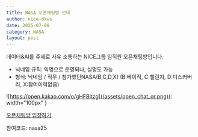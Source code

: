 ```yaml
---
title: NASA 오픈채팅방 안내
author: nice-dkws
date: 2025-07-08
category: NASA
layout: post
---
```


데이터&AI를 주제로 자유 소통하는 NICE그룹 임직원 오픈채팅방입니다.
* 닉네임 규칙: 익명으로 운영되나, 실명도 가능
* 형식: 닉네임 / 직무 / 참가했던NASA(B,C,D,X)
(B:베이직, C:챌린지, D:디스커버리, X:참여이력없음)

![https://open.kakao.com/o/gHFBltzg](/assets/open_chat_qr.png){: width="100px" }

<a href="https://open.kakao.com/o/gHFBltzg" class="my_btn">오픈채팅방 입장하기</a>

참여코드: nasa25